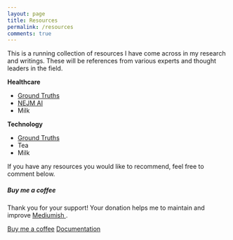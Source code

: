 ```yaml
---
layout: page
title: Resources
permalink: /resources
comments: true
---
```


<div class="row justify-content-between">
<div class="col-md-8 pr-5">

<p>This is a running collection of resources I have come across in my research and writings.  These will be references from various experts and thought leaders in the field.</p>

<p>
<b>Healthcare</b>
<ul>
<li><a href="https://erictopol.substack.com/">Ground Truths</a></li>
<li><a href="https://ai.nejm.org/">NEJM AI</a></li>
<li>Milk</li>
</ul>
</p>


<p>
<b>Technology</b>
<ul>
<li><a href="https://erictopol.substack.com/">Ground Truths</a></li>
<li>Tea</li>
<li>Milk</li>
</ul>
</p>

<p>If you have any resources you would like to recommend, feel free to comment below.</p>

</div>

<div class="col-md-4">

<div class="sticky-top sticky-top-80">
<h5>Buy me a coffee</h5>

<p>Thank you for your support! Your donation helps me to maintain and improve <a target="_blank" href="https://github.com/wowthemesnet/mediumish-theme-jekyll">Mediumish <i class="fab fa-github"></i></a>.</p>

<a target="_blank" href="https://www.wowthemes.net/donate/" class="btn btn-danger">Buy me a coffee</a> <a target="_blank" href="https://bootstrapstarter.com/bootstrap-templates/template-mediumish-bootstrap-jekyll/" class="btn btn-warning">Documentation</a>

</div>
</div>
</div>
